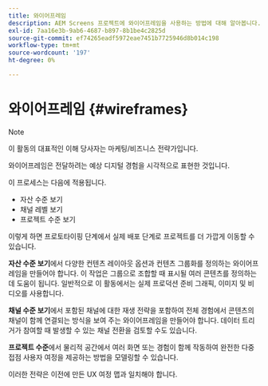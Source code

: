 ```yaml
---
title: 와이어프레임
description: AEM Screens 프로젝트에 와이어프레임을 사용하는 방법에 대해 알아봅니다.
exl-id: 7aa16e3b-9ab6-4687-b897-8b1be4c2825d
source-git-commit: ef74265eadf5972eae7451b7725946d8b014c198
workflow-type: tm+mt
source-wordcount: '197'
ht-degree: 0%

---
```


# 와이어프레임 {#wireframes}

>[!NOTE]
>이 활동의 대표적인 이해 당사자는 마케팅/비즈니스 전략가입니다.

와이어프레임은 전달하려는 예상 디지털 경험을 시각적으로 표현한 것입니다.

이 프로세스는 다음에 적용됩니다.

* 자산 수준 보기
* 채널 레벨 보기
* 프로젝트 수준 보기

이렇게 하면 프로토타이핑 단계에서 실제 배포 단계로 프로젝트를 더 가깝게 이동할 수 있습니다.

**자산 수준 보기**&#x200B;에서 다양한 컨텐츠 레이아웃 옵션과 컨텐츠 그룹화를 정의하는 와이어프레임을 만들어야 합니다. 이 작업은 그룹으로 조합할 때 표시될 여러 콘텐츠를 정의하는 데 도움이 됩니다.
일반적으로 이 활동에서는 실제 프로덕션 준비 그래픽, 이미지 및 비디오를 사용합니다.

**채널 수준 보기**&#x200B;에서 포함된 채널에 대한 재생 전략을 포함하여 전체 경험에서 콘텐츠의 채널이 함께 연결되는 방식을 보여 주는 와이어프레임을 만들어야 합니다. 데이터 트리거가 참여할 때 발생할 수 있는 채널 전환을 검토할 수도 있습니다.

**프로젝트 수준**&#x200B;에서 물리적 공간에서 여러 화면 또는 경험이 함께 작동하여 완전한 다중 접점 사용자 여정을 제공하는 방법을 모델링할 수 있습니다.

이러한 전략은 이전에 만든 UX 여정 맵과 일치해야 합니다.
